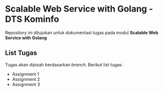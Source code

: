 # Scalable Web Service with Golang - DTS Kominfo

Repository ini ditujukan untuk dokumentasi tugas pada modul **Scalable Web Service with Golang**

## List Tugas

Tugas akan dipisah berdasarkan *branch*. Berikut list tugas:

- Assignment 1
- Assignment 2
- Assignment 3
